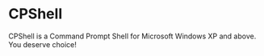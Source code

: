 # CPShell
CPShell is a Command Prompt Shell for Microsoft Windows XP and above. You deserve choice!

